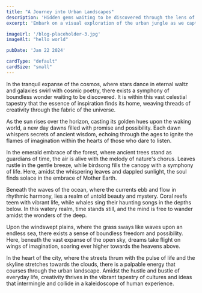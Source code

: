 ```yaml
---
title: "A Journey into Urban Landscapes"
description: 'Hidden gems waiting to be discovered through the lens of a camera'
excerpt: 'Embark on a visual exploration of the urban jungle as we capture the essence of bustling cityscapes, architectural marvels, and hidden gems waiting to be discovered through the lens of a camera.'

imageUrl: '/blog-placeholder-3.jpg'
imageAlt: "hello world"

pubDate: 'Jan 22 2024'

cardType: "default"
cardSize: "small"
---
```



In the tranquil expanse of the cosmos, where stars dance in eternal waltz and
galaxies swirl with cosmic poetry, there exists a symphony of boundless wonder
waiting to be discovered. It is within this vast celestial tapestry that the
essence of inspiration finds its home, weaving threads of creativity through the
fabric of the universe.


As the sun rises over the horizon, casting its golden hues upon the waking
world, a new day dawns filled with promise and possibility. Each dawn whispers
secrets of ancient wisdom, echoing through the ages to ignite the flames of
imagination within the hearts of those who dare to listen.


In the emerald embrace of the forest, where ancient trees stand as guardians of
time, the air is alive with the melody of nature's chorus. Leaves rustle in the
gentle breeze, while birdsong fills the canopy with a symphony of life. Here,
amidst the whispering leaves and dappled sunlight, the soul finds solace in the
embrace of Mother Earth.


Beneath the waves of the ocean, where the currents ebb and flow in rhythmic
harmony, lies a realm of untold beauty and mystery. Coral reefs teem with
vibrant life, while whales sing their haunting songs in the depths below. In
this watery realm, time stands still, and the mind is free to wander amidst the
wonders of the deep.


Upon the windswept plains, where the grass sways like waves upon an endless sea,
there exists a sense of boundless freedom and possibility. Here, beneath the
vast expanse of the open sky, dreams take flight on wings of imagination,
soaring ever higher towards the heavens above.


In the heart of the city, where the streets thrum with the pulse of life and the
skyline stretches towards the clouds, there is a palpable energy that courses
through the urban landscape. Amidst the hustle and bustle of everyday life,
creativity thrives in the vibrant tapestry of cultures and ideas that
intermingle and collide in a kaleidoscope of human experience.


